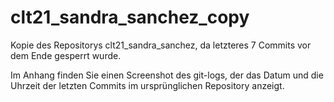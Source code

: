 # clt21_sandra_sanchez_copy

Kopie des Repositorys clt21_sandra_sanchez, da letzteres 7 Commits vor dem Ende gesperrt wurde.

Im Anhang finden Sie einen Screenshot des git-logs, der das Datum und die Uhrzeit der letzten Commits im ursprünglichen Repository anzeigt.